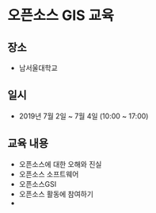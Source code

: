 ﻿# 오픈소스 GIS 교육
 
## 장소 
* 남서울대학교 

## 일시
* 2019년 7월 2일 ~ 7월 4일 (10:00  ~ 17:00)

## 교육 내용
* 오픈소스에 대한 오해와 진실
* 오픈소스 소프트웨어
* 오픈소스GSI
* 오픈소스 활동에 참여하기
*